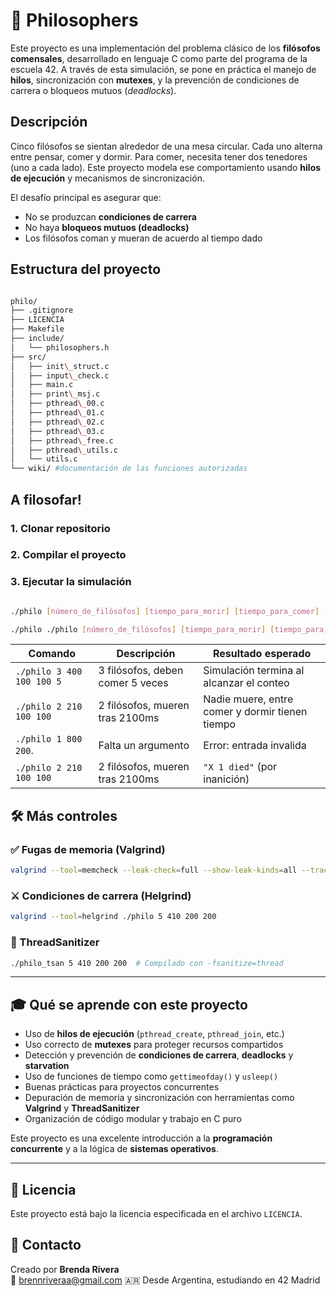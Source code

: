 # 🧠 Philosophers

Este proyecto es una implementación del problema clásico de los **filósofos comensales**, desarrollado en lenguaje C como parte del programa de la escuela 42. A través de esta simulación, se pone en práctica el manejo de **hilos**, sincronización con **mutexes**, y la prevención de condiciones de carrera o bloqueos mutuos (*deadlocks*).


## Descripción

Cinco filósofos se sientan alrededor de una mesa circular. Cada uno alterna entre pensar, comer y dormir. Para comer, necesita tener dos tenedores (uno a cada lado). Este proyecto modela ese comportamiento usando **hilos de ejecución** y mecanismos de sincronización.

El desafío principal es asegurar que:
- No se produzcan **condiciones de carrera**
- No haya **bloqueos mutuos (deadlocks)**
- Los filósofos coman y mueran de acuerdo al tiempo dado


## Estructura del proyecto

```bash

philo/
├── .gitignore
├── LICENCIA
├── Makefile
├── include/
│   └── philosophers.h
├── src/
│   ├── init\_struct.c
│   ├── input\_check.c
│   ├── main.c
│   ├── print\_msj.c
│   ├── pthread\_00.c
│   ├── pthread\_01.c
│   ├── pthread\_02.c
│   ├── pthread\_03.c
│   ├── pthread\_free.c
│   ├── pthread\_utils.c
│   └── utils.c
└── wiki/ #documentación de las funciones autorizadas

```

## A filosofar!

### 1. Clonar repositorio
### 2. Compilar el proyecto
### 3. Ejecutar la simulación

```bash

./philo [número_de_filósofos] [tiempo_para_morir] [tiempo_para_comer] [tiempo_para_dormir]

./philo ./philo [número_de_filósofos] [tiempo_para_morir] [tiempo_para_comer] [tiempo_para_dormir][número_de_comidas]

```

| Comando                   | Descripción                                                         | Resultado esperado                              |
| ------------------------- | ------------------------------------------------------------------- | ----------------------------------------------- |
| `./philo 3 400 100 100 5` | 3 filósofos, deben comer 5 veces                                    | Simulación termina al alcanzar el conteo        |
| `./philo 2 210 100 100`   | 2 filósofos, mueren tras 2100ms                                     | Nadie muere, entre comer y dormir tienen tiempo |
| `./philo 1 800 200`.      | Falta un argumento                                                  | Error: entrada invalida                         |
| `./philo 2 210 100 100`   | 2 filósofos, mueren tras 2100ms                                     | `"X 1 died"` (por inanición)                    |


## 🛠️ Más controles

### ✅ Fugas de memoria (Valgrind)

```bash
valgrind --tool=memcheck --leak-check=full --show-leak-kinds=all --track-origins=yes ./philo 5 410 200 200
```

### ⚔️ Condiciones de carrera (Helgrind)

```bash
valgrind --tool=helgrind ./philo 5 410 200 200
```

### 🧵 ThreadSanitizer

```bash
./philo_tsan 5 410 200 200  # Compilado con -fsanitize=thread
```

---

## 🎓 Qué se aprende con este proyecto

* Uso de **hilos de ejecución** (`pthread_create`, `pthread_join`, etc.)
* Uso correcto de **mutexes** para proteger recursos compartidos
* Detección y prevención de **condiciones de carrera**, **deadlocks** y **starvation**
* Uso de funciones de tiempo como `gettimeofday()` y `usleep()`
* Buenas prácticas para proyectos concurrentes
* Depuración de memoria y sincronización con herramientas como **Valgrind** y **ThreadSanitizer**
* Organización de código modular y trabajo en C puro

Este proyecto es una excelente introducción a la **programación concurrente** y a la lógica de **sistemas operativos**.

---

## 📜 Licencia

Este proyecto está bajo la licencia especificada en el archivo `LICENCIA`.

## 💬 Contacto

Creado por **Brenda Rivera**  
📧 brennriveraa@gmail.com
🇦🇷 Desde Argentina, estudiando en 42 Madrid 